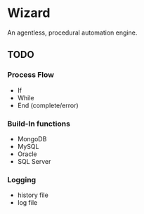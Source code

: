 Wizard
=========

An agentless, procedural automation engine.

## TODO

### Process Flow

- If
- While
- End (complete/error)

### Build-In functions

- MongoDB
- MySQL
- Oracle
- SQL Server

### Logging

- history file
- log file
